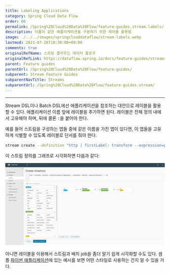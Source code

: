 ```yaml
---
title: Labeling Applications
category: Spring Cloud Data Flow
order: 66
permalink: /Spring%20Cloud%20Data%20Flow/feature-guides.stream.labels/
description: 이름이 같은 애플리케이션을 구분하기 위한 레이블 활용법
image: ./../../images/springclouddataflow/stream-labels.webp
lastmod: 2021-07-26T18:30:00+09:00
comments: true
originalRefName: 스프링 클라우드 데이터 플로우
originalRefLink: https://dataflow.spring.io/docs/feature-guides/streams/labels/
parent: Feature guides
parentUrl: /Spring%20Cloud%20Data%20Flow/feature-guides/
subparent: Stream Feature Guides
subparentNavTitle: Streams
subparentUrl: /Spring%20Cloud%20Data%20Flow/feature-guides.stream/
---
```


---

Stream DSL이나 Batch DSL에선 애플리케이션을 참조하는 대안으로 레이블을 활용할 수 있다. 애플리케이션 이름 앞에 레이블을 추가하면 된다. 레이블은 전체 정의 내에서 고유해야 하며, 뒤에 콜론 `:`을 붙어야 한다.

예를 들어 스트림을 구성하는 앱들 중에 같은 이름을 가진 앱이 있다면, 이 앱들을 고유하게 식별할 수 있도록 레이블로 단서를 줘야 한다.

```bash
stream create --definition "http | firstLabel: transform --expression=payload.toUpperCase() | secondLabel: transform --expression=payload+'!' | log" --name myStreamWithLabels --deploy
```

이 스트림 정의를 그래프로 시각화하면 다음과 같다:

![Stream Labels](./../../images/springclouddataflow/stream-labels.webp)

아니면 레이블을 이용해서 스트림과 배치 job을 좀더 알기 쉽게 시각화할 수도 있다. 샘플 [파이썬 애플리케이션](https://dataflow.spring.io/docs/recipes/polyglot/app/)에 있는 예시를 보면 어떤 스타일로 사용하는 건지 알 수 있을 거다.